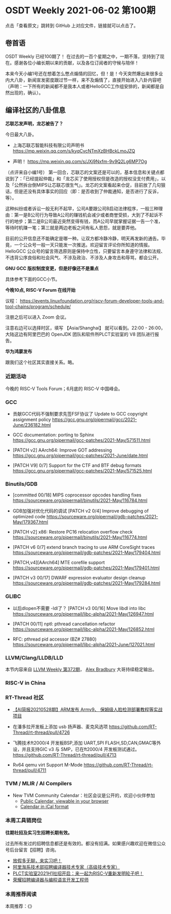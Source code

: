 # OSDT Weekly 2021-06-02 第100期

点击「查看原文」跳转到 GitHub 上对应文件，链接就可以点击了。

## 卷首语

OSDT Weekly 已经100期了！ 在过去的一百个星期之中，一期不落，坚持到了现在。感谢各位小编长期以来的贡献，以及各位订阅者的守候与陪伴！

本来今天小编1号还在想着怎么憋点煽情的回忆，但！是！今天突然爆出来很多业内大八卦，新闻宣发密度跟过节一样，来不及煽情了，直接开始进入八卦内容吧（声明：一下所有的新闻都不是我本人或者HelloGCC工作组安排的，新闻都是自然出现的，确认）。

## 编译社区的八卦信息

**芯联芯发声明，龙芯被告了？**

今日最大八卦。

- 上海芯联芯智能科技有限公司声明书
  https://mp.weixin.qq.com/s/kyqCvcNTmXzBHBckLmoJZQ

- 声明！
  https://mp.weixin.qq.com/s/JXj9Nxfm-9v9Q2Lg6MP7Og

（点评来自小编1号）
第一回合，芯联芯的文案还是可以的，基本信息和关键点都说到了：「已经提起仲裁」和「龙芯买了使用授权但是改造的授权没支付费用」，以及「公然拆台倒MIPS让芯联芯很生气」。龙芯的文案看起来仓促，目前放了几句狠话，但是还没有具体事实的回应（即：是否收到了仲裁通知，是否进行了反诉，等）。

这种纠纷或者诉讼一般无利不起早，公司A要跟公司B启动法律程序，一般三种理由：第一是B公司行为导致A公司的赚钱机会减少或者商誉受损，大到了不起诉不行的地步；第二是B公司最近突然变得有钱，而A公司早就掌握证据一告一个准，等待时机赚一笔；第三就是两边老板之间有私人恩怨，就是要弄他。

目前的公开信息还不能确定是哪一种。让双方都冷静冷静，明天再发新的通告。毕竟，一个公众号一般一天只能发一次推送。欢迎留言评论你所知道的情报。HelloGCC 公众号的留言筛选原则是保持中立性，只要留言本身遵守法律和法规、不违背公序良俗和社会风气、不涉及政治、不涉及人身攻击和辱骂，都会公开。

**GNU GCC 版权制度变更，但是好像还不是重点**

具体参考下面的GCC小节。

**今晚10点, RISC-V Forum 在线开始**

议程： https://events.linuxfoundation.org/riscv-forum-developer-tools-and-tool-chains/program/schedule/

注册之后可以进入 Zoom 会议。

注意右边可以选择时区，填写 【Asia/Shanghai】 就可以看到。22:00 - 26:00，大陆这边有阿里巴巴的 OpenJDK 团队和软件所PLCT实验室的 V8 团队进行报告。

**华为鸿蒙发布**

跟我们这个社区其实直接关系。略。

### 近期活动

今晚的 RISC-V Tools Forum；6月底的 RISC-V 中国峰会。

### GCC

- 贡献GCC代码不强制要求先签FSF协议了
  Update to GCC copyright assignment policy
  https://gcc.gnu.org/pipermail/gcc/2021-June/236182.html

- GCC documentation: porting to Sphinx
  https://gcc.gnu.org/pipermail/gcc-patches/2021-May/571511.html

- [PATCH v2] AArch64: Improve GOT addressing
  https://gcc.gnu.org/pipermail/gcc-patches/2021-June/date.html

- [PATCH V9] 0/7] Support for the CTF and BTF debug formats
  https://gcc.gnu.org/pipermail/gcc-patches/2021-May/571525.html

### Binutils/GDB

- [committed 00/18] MIPS coprocessor opcodes handling fixes
  https://sourceware.org/pipermail/binutils/2021-May/116784.html

- GDB加强对优化代码的调试
  [PATCH v2 0/4] Improve debugging of optimized code
  https://sourceware.org/pipermail/gdb-patches/2021-May/179367.html

- [PATCH v2] x86: Restore PC16 relocation overflow check
  https://sourceware.org/pipermail/binutils/2021-May/116774.html

- [PATCH v6 0/7] extend branch tracing to use ARM CoreSight traces
  https://sourceware.org/pipermail/gdb-patches/2021-May/179404.html

- [PATCH,v4][AArch64] MTE corefile support
  https://sourceware.org/pipermail/gdb-patches/2021-May/179401.html

- [PATCH v3 00/17] DWARF expression evaluator design cleanup
  https://sourceware.org/pipermail/gdb-patches/2021-May/179284.html

### GLIBC

- 以后dlopen不需要 -ldl了？
  [PATCH v3 00/16] Move libdl into libc
  https://sourceware.org/pipermail/libc-alpha/2021-May/126947.html

- [PATCH 00/11] nptl: pthread cancellation refactor
  https://sourceware.org/pipermail/libc-alpha/2021-May/126852.html

- RFC: pthread pid accessor (BZ# 27880)
  https://sourceware.org/pipermail/libc-alpha/2021-June/127021.html

### LLVM/Clang/LLDB/LLD

本节内容来自 [LLVM Weekly 第372期](http://llvmweekly.org/issue/372)，
[Alex Bradbury](https://www.linkedin.com/in/alex-bradbury/) 大哥持续稳定输出。

### RISC-V in China

### RT-Thread 社区
- [【AI简报20210528期】ARM发布 Armv9、 保姆级人脸检测部署教程等实战项目](https://mp.weixin.qq.com/s/LmPgtyDkJklwtmsm1fF7-w)

- 在潘多拉开发板上添加 usb 扬声器、麦克风选项   https://github.com/RT-Thread/rt-thread/pull/4726

- 飞腾技术ft2000/4 开发板BSP,添加 UART,SPI FLASH,SD,CAN,GMAC等外设，并且支持GIC v3 与 SMP，已在ft2000/4 开发板测试通过。 https://github.com/RT-Thread/rt-thread/pull/4713

- Rv64 qemu virt Support M-Mode https://github.com/RT-Thread/rt-thread/pull/4711


### TVM / MLIR / AI Compilers

- New TVM Community Calendar：社区会议是公开的，欢迎小伙伴参加
  - [Public Calendar, viewable in your browser](https://calendar.google.com/calendar/embed?src=071aaettatchrj779v0k8jsmcc%40group.calendar.google.com&ctz=America%2FLos_Angeles)
  - [Calendar in iCal format](https://calendar.google.com/calendar/ical/071aaettatchrj779v0k8jsmcc%40group.calendar.google.com/public/basic.ics)

### 本周工具链岗位

**往期社招及实习生招聘长期有效。**

过去所有发过的招聘信息都还是有效的。都没有招满。如果感兴趣欢迎在微信公众号后台留言【招聘】咨询。

- [放假多无聊，来实习吧！](https://mp.weixin.qq.com/s/pWjPrHtaWnzWbPfqqcX1cQ)
- [阿里淘系技术部招聘编译器技术专家（高级技术专家）](https://mp.weixin.qq.com/s/Yr_XA_L9fCI8IvhuudwTkQ)
- [PLCT实验室2021H1社招开启：来一起为RISC-V重新发明轮子吧！](https://mp.weixin.qq.com/s/9BUJ1-LbHGm-Lhs_Lavzjw)
- [荣耀招聘编译器与编程语言开发工程师](https://mp.weixin.qq.com/s/XaLAhjLP6fhj3Vl-mUjXng)

### 本周推荐阅读

本周推荐：《》
